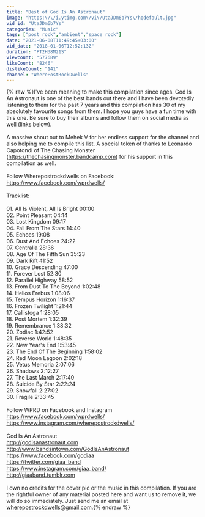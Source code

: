 ```yaml
---
title: "Best of God Is An Astronaut"
image: "https:\/\/i.ytimg.com\/vi\/UtaJDm6b7Ys\/hqdefault.jpg"
vid_id: "UtaJDm6b7Ys"
categories: "Music"
tags: ["post rock","ambient","space rock"]
date: "2021-06-08T11:49:45+03:00"
vid_date: "2018-01-06T12:52:13Z"
duration: "PT2H38M21S"
viewcount: "577689"
likeCount: "8246"
dislikeCount: "141"
channel: "WherePostRockDwells"
---
```

{% raw %}I've been meaning to make this compilation since ages. God Is An Astronaut is one of the best bands out there and I have been devotedly listening to them for the past 7 years and this compilation has 30 of my absolutely favourite songs from them. I hope you guys have a fun time with this one. Be sure to buy their albums and follow them on social media as well (links below).<br /><br />A massive shout out to Mehek V for her endless support for the channel and also helping me to compile this list. A special token of thanks to Leonardo Capotondi of The Chasing Monster (<a rel="nofollow" target="blank" href="https://thechasingmonster.bandcamp.com)">https://thechasingmonster.bandcamp.com)</a> for his support in this compilation as well.<br /><br />Follow Wherepostrockdwells on Facebook: <a rel="nofollow" target="blank" href="https://www.facebook.com/wprdwells/">https://www.facebook.com/wprdwells/</a><br /><br />Tracklist:<br /><br />01. All Is Violent, All Is Bright 00:00<br />02. Point Pleasant 04:14<br />03. Lost Kingdom 09:17<br />04. Fall From The Stars 14:40<br />05. Echoes 19:08<br />06. Dust And Echoes 24:22 <br />07. Centralia 28:36<br />08. Age Of The Fifth Sun 35:23 <br />09. Dark Rift 41:52<br />10. Grace Descending 47:00<br />11. Forever Lost 52:30<br />12. Parallel Highway 58:52<br />13. From Dust To The Beyond 1:02:48<br />14. Helios Erebus 1:08:06<br />15. Tempus Horizon 1:16:37<br />16. Frozen Twilight 1:21:44<br />17. Callistoga 1:28:05<br />18. Post Mortem 1:32:39<br />19. Remembrance 1:38:32<br />20. Zodiac 1:42:52<br />21. Reverse World 1:48:35<br />22. New Year's End 1:53:45<br />23. The End Of The Beginning 1:58:02<br />24. Red Moon Lagoon 2:02:18<br />25. Vetus Memoria 2:07:06<br />26. Shadows 2:12:27<br />27. The Last March 2:17:40<br />28. Suicide By Star 2:22:24<br />29. Snowfall 2:27:02<br />30. Fragile 2:33:45<br /><br />Follow WPRD on Facebook and Instagram<br /><a rel="nofollow" target="blank" href="https://www.facebook.com/wprdwells/">https://www.facebook.com/wprdwells/</a><br /><a rel="nofollow" target="blank" href="https://www.instagram.com/wherepostrockdwells/">https://www.instagram.com/wherepostrockdwells/</a><br /><br />God Is An Astronaut <br /><a rel="nofollow" target="blank" href="http://godisanastronaut.com">http://godisanastronaut.com</a><br /><a rel="nofollow" target="blank" href="http://www.bandsintown.com/GodIsAnAstronaut">http://www.bandsintown.com/GodIsAnAstronaut</a><br /><a rel="nofollow" target="blank" href="https://www.facebook.com/godiaa">https://www.facebook.com/godiaa</a><br /><a rel="nofollow" target="blank" href="https://twitter.com/giaa_band">https://twitter.com/giaa_band</a><br /><a rel="nofollow" target="blank" href="https://www.instagram.com/giaa_band/">https://www.instagram.com/giaa_band/</a><br /><a rel="nofollow" target="blank" href="http://giaaband.tumblr.com">http://giaaband.tumblr.com</a><br /><br />I own no credits for the cover pic or the music in this compilation. If you are the rightful owner of any material posted here and want us to remove it, we will do so immediately. Just send me an email at wherepostrockdwells@gmail.com.{% endraw %}
